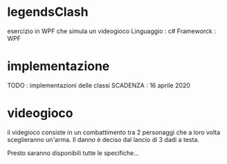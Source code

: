 # legendsClash
esercizio in WPF che simula un videogioco
Linguaggio : c#
Frameworck : WPF

# implementazione
TODO : implementazioni delle classi
SCADENZA : 16 aprile 2020

# videogioco
il videgioco consiste in un combattimento tra 2 personaggi che a loro volta sceglieranno un'arma.
Il danno è deciso dal lancio di 3 dadi a testa.

Presto saranno disponibili tutte le specifiche...
